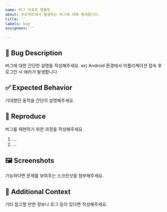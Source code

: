 ```yaml
---
name: 버그 리포트 템플릿
about: 프로젝트에서 발생하는 버그에 대해 명세합니다.
title: ''
labels: bug
assignees: ''

---
```


## 🐞 Bug Description
버그에 대한 간단한 설명을 작성해주세요.
ex) Android 환경에서 어플리케이션 접속 후 로그인 시 에러가 발생합니다.

## ✅ Expected Behavior
기대했던 동작을 간단히 설명해주세요.

## 🔁 Reproduce
버그를 재현하기 위한 과정을 작성해주세요.
1. ...
2. ...

## 🖼️ Screenshots
가능하다면 문제를 보여주는 스크린샷을 첨부해주세요.

## 🧩 Additional Context
기타 참고할 만한 정보나 로그 등이 있다면 작성해주세요.